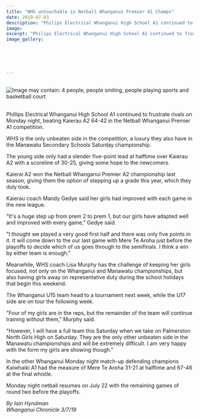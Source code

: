 ```yaml
---
title: "WHS untouchable in Netball Whanganui Premier A1 Champs"
date: 2019-07-03
description: "Philips Electrical Whanganui High School A1 continued to frustrate rivals on Monday night, beating Kaierau A2 64-42 in the..."
image: 
excerpt: "Philips Electrical Whanganui High School A1 continued to frustrate rivals on Monday night, beating Kaierau A2 64-42 in the..."
image_gallery:
    
    
    
    
    
---
```


<p>&nbsp;<br /><img src="https://scontent-syd2-1.xx.fbcdn.net/v/t1.0-9/66373314_2292090267506805_3076327435940134912_n.jpg?_nc_cat=106&amp;_nc_eui2=AeGBDztBY6W_Ls1MzHpPlnWsiF7FZ-DekhklBI8aKB3IZFxiGYOKAtPrj1Sq6j8iwjuZ40ZvfXibiEcAL5_HInPNfc2wJrcZ-zJQn5Kh6tVUcA&amp;_nc_oc=AQm_DdVl1_MSW7BZ5UylZNHXA4flY1_jC8TC00VC4GMTLQn9PsKi8j2_IgofmzaJQL8&amp;_nc_ht=scontent-syd2-1.xx&amp;oh=19abeaedad6dc2412ed155311443919e&amp;oe=5DB7796D" alt="Image may contain: 4 people, people smiling, people playing sports and basketball court" /></p>
<p><br />Phillips Electrical Whanganui High School A1 continued to frustrate rivals on Monday night, beating Kaierau A2 64-42 in the Netball Whanganui Premier A1 competition.</p>
<p>WHS is the only unbeaten side in the competition, a luxury they also have in the Manawatu Secondary Schools Saturday championship.</p>
<p>The young side only had a slender five-point lead at halftime over Kaierau A2 with a scoreline of 30-25, giving some hope to the newcomers.</p>
<p>Kaierai A2 won the Netball Whanganui Premier A2 championship last season, giving them the option of stepping up a grade this year, which they duly took.</p>
<p>Kaierau coach Mandy Gedye said her girls had improved with each game in the new league.</p>
<p>"It's a huge step up from prem 2 to prem 1, but our girls have adapted well and improved with every game," Gedye said.</p>
<p>"I thought we played a very good first half and there was only five points in it. It will come down to the our last game with Mere Te Aroha just before the playoffs to decide which of us goes through to the semifinals. I think a win by either team is enough."</p>
<p>Meanwhile, WHS coach Lisa Murphy has the challenge of keeping her girls focused, not only on the Whanganui and Manawatu championships, but also having girls away on representative duty during the school holidays that begin this weekend.</p>
<p>The Whanganui U15 team head to a tournament next week, while the U17 side are on tour the following week.</p>
<p>"Four of my girls are in the reps, but the remainder of the team will continue training without them," Murphy said.</p>
<p>"However, I will have a full team this Saturday when we take on Palmerston North Girls High on Saturday. They are the only other unbeaten side in the Manawatu championships and will be extremely difficult. I am very happy with the form my girls are showing though."</p>
<p>In the other Whanganui Monday night match-up defending champions Kaiwhaiki A1 had the measure of Mere Te Aroha 31-21 at halftime and 67-46 at the final whistle.</p>
<p>Monday night netball resumes on July 22 with the remaining games of round two before the playoffs.</p>
<p><em>By Iain Hyndman</em><br /><em>Whanganui Chronicle 3/7/19</em></p>

